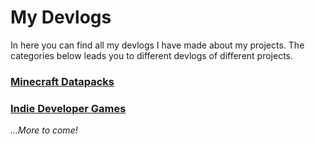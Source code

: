 # My Devlogs
In here you can find all my devlogs I have made about my projects. The categories below leads you to different devlogs of different projects.

### [Minecraft Datapacks](devlogs/minecraft-datapacks.md)

### [Indie Developer Games](devlogs/indie-dev-games.md)

*...More to come!*